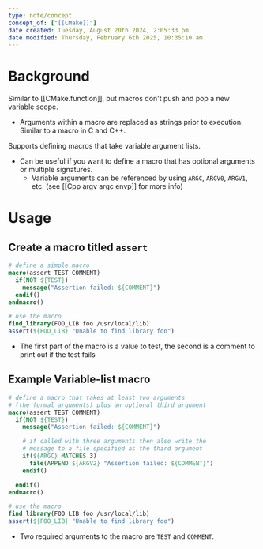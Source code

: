 ```yaml
---
type: note/concept
concept_of: ["[[CMake]]"]
date created: Tuesday, August 20th 2024, 2:05:33 pm
date modified: Thursday, February 6th 2025, 10:35:10 am
---
```

# Background
Similar to [[CMake.function]], but macros don't push and pop a new variable scope. 
- Arguments within a macro are replaced as strings prior to execution. Similar to a macro in C and C++. 

Supports defining macros that take variable argument lists.
- Can be useful if you want to define a macro that has optional arguments or multiple signatures. 
	- Variable arguments can be referenced by using `ARGC`, `ARGV0`, `ARGV1`, etc. (see [[Cpp argv argc envp]] for more info)

# Usage
## Create a macro titled `assert`
```cmake
# define a simple macro
macro(assert TEST COMMENT)
  if(NOT ${TEST})
    message("Assertion failed: ${COMMENT}")
  endif()
endmacro()

# use the macro
find_library(FOO_LIB foo /usr/local/lib)
assert(${FOO_LIB} "Unable to find library foo")
```
- The first part of the macro is a value to test, the second is a comment to print out if the test fails

## Example Variable-list macro
```cmake
# define a macro that takes at least two arguments
# (the formal arguments) plus an optional third argument
macro(assert TEST COMMENT)
  if(NOT ${TEST})
    message("Assertion failed: ${COMMENT}")

    # if called with three arguments then also write the
    # message to a file specified as the third argument
    if(${ARGC} MATCHES 3)
      file(APPEND ${ARGV2} "Assertion failed: ${COMMENT}")
    endif()

  endif()
endmacro()

# use the macro
find_library(FOO_LIB foo /usr/local/lib)
assert(${FOO_LIB} "Unable to find library foo")
```
- Two required arguments to the macro are `TEST` and `COMMENT`. 
